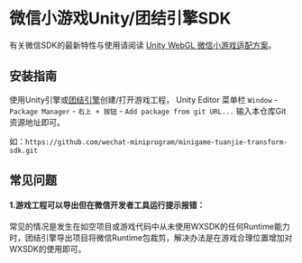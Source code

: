 # 微信小游戏Unity/团结引擎SDK

有关微信SDK的最新特性与使用请阅读 [Unity WebGL 微信小游戏适配方案](https://wechat-miniprogram.github.io/minigame-unity-webgl-transform/)。

## 安装指南

使用Unity引擎或[团结引擎](https://unity.cn/tuanjie/tuanjieyinqing)创建/打开游戏工程，
Unity Editor 菜单栏 `Window` - `Package Manager` - `右上 + 按钮` - `Add package from git URL...` 输入本仓库Git资源地址即可。

如：`https://github.com/wechat-miniprogram/minigame-tuanjie-transform-sdk.git`

## 常见问题

#### 1.游戏工程可以导出但在微信开发者工具运行提示报错：
常见的情况是发生在如空项目或游戏代码中从未使用WXSDK的任何Runtime能力时，团结引擎导出项目将微信Runtime包裁剪，解决办法是在游戏合理位置增加对WXSDK的使用即可。
